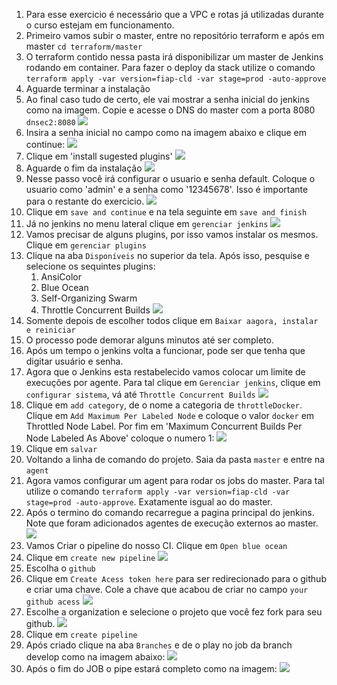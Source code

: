 1. Para esse exercicio é necessário que a VPC e rotas já utilizadas durante o curso estejam em funcionamento.
2. Primeiro vamos subir o master, entre no repositório terraform e após em master `cd terraform/master`
3. O terraform contido nessa pasta irá disponibilizar um master de Jenkins rodando em container. Para fazer o deploy da stack utilize o comando `terraform apply -var version=fiap-cld -var stage=prod -auto-approve`
4. Aguarde terminar a instalação
5. Ao final caso tudo de certo, ele vai mostrar a senha inicial do jenkins como na imagem. Copie e acesse o DNS do master com a porta 8080 `dnsec2:8080`
   ![](images/masterapply.png)
6. Insira a senha inicial no campo como na imagem abaixo e clique em continue:
   ![](images/initpwd.png)
7. Clique em 'install sugested plugins'
   ![](images/installsugestedplugins.png)
8. Aguarde o fim da instalação
   ![](images/instalationinitialplugins.png)
9. Nesse passo você irá configurar o usuario e senha default. Coloque o usuario como 'admin' e a senha como '12345678'. Isso é importante para o restante do exercicio.
    ![](images/adminpwd.png)
10. Clique em `save and continue` e na tela seguinte em `save and finish`
11. Já no jenkins no menu lateral clique em `gerenciar jenkins`
    ![](images/manageJenkins.png)
12. Vamos precisar de alguns plugins, por isso vamos instalar os mesmos. Clique em `gerenciar plugins`
13. Clique na aba `Disponíveis` no superior da tela. Após isso, pesquise e selecione os sequintes plugins:
    1.  AnsiColor
    2.  Blue Ocean
    3.  Self-Organizing Swarm 
    4.  Throttle Concurrent Builds
![](images/selectplugins.png)
14. Somente depois de escolher todos clique em `Baixar aagora, instalar e reiniciar`
15. O processo pode demorar alguns minutos até ser completo.
16. Após um tempo o jenkins volta a funcionar, pode ser que tenha que digitar usuário e senha.
17. Agora que o Jenkins esta restabelecido vamos colocar um limite de execuções por agente. Para tal clique em `Gerenciar jenkins`, clique em `configurar sistema`, vá até `Throttle Concurrent Builds`
    ![](images/ThrottleConcurrentBuilds.png)
18. Clique em `add category`, de o nome a categoria de `throttleDocker`. Clique em `Add Maximum Per Labeled Node` e coloque o valor `docker` em Throttled Node Label. Por fim em 'Maximum Concurrent Builds Per Node Labeled As Above' coloque o numero 1:
    ![](images/labeledThrottleCategory.png)
19. Clique em `salvar`
20. Voltando a linha de comando do projeto. Saia da pasta `master` e entre na `agent`
21. Agora vamos configurar um agent para rodar os jobs do master. Para tal utilize o comando `terraform apply -var version=fiap-cld -var stage=prod -auto-approve`. Exatamente isgual ao do master.
22. Após o termino do comando recarregue a pagina principal do jenkins. Note que foram adicionados agentes de execução externos ao master.
    ![](images/executorBuilds.png)
23. Vamos Criar o pipeline do nosso CI. Clique em `Open blue ocean`
24. Clique em `create new pipeline`
    ![](images/createnewpipeline.png)
25. Escolha o `github`
26. Clique em `Create Acess token here` para ser redirecionado para o github e criar uma chave. Cole a chave que acabou de criar no campo `your github acess`
    ![](images/accesstokengenerate.png)
27. Escolhe a organization e selecione o projeto que você fez fork para seu github.
    ![](images/organizationandrepo.png)
28. Clique em `create pipeline`
29. Após criado clique na aba `Branches` e de o play no job da branch develop como na imagem abaixo:
    ![](images/developrun.png)
30. Após o fim do JOB o pipe estará completo como na imagem:
    ![](images/jobok.png)





